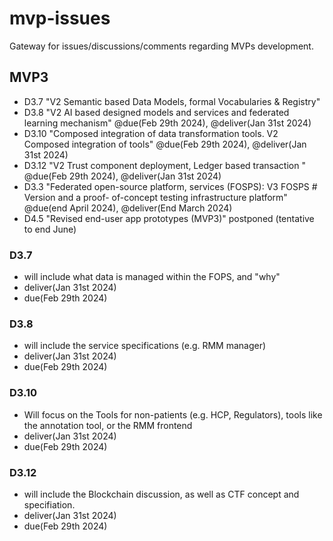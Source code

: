 # mvp-issues
Gateway for issues/discussions/comments regarding MVPs development.

## MVP3

* D3.7 "V2 Semantic based Data Models, formal Vocabularies & Registry" 
* D3.8 "V2 AI based designed models and services and federated learning mechanism" @due(Feb 29th 2024), @deliver(Jan 31st 2024)
* D3.10 "Composed integration of data transformation tools. V2 Composed integration of tools" @due(Feb 29th 2024), @deliver(Jan 31st 2024)
* D3.12 "V2 Trust component deployment, Ledger based transaction " @due(Feb 29th 2024), @deliver(Jan 31st 2024)
* D3.3 "Federated open-source platform, services (FOSPS): V3 FOSPS # Version and a proof- of-concept testing infrastructure platform"  @due(end April 2024), @deliver(End March 2024)
* D4.5  "Revised end-user app prototypes (MVP3)" postponed (tentative to end June)
  
### D3.7
* will include what data is managed within the FOPS, and "why"
* deliver(Jan 31st 2024)
* due(Feb 29th 2024)
  
### D3.8 
* will include the service specifications (e.g. RMM manager)
* deliver(Jan 31st 2024)
* due(Feb 29th 2024)

### D3.10
* Will focus on the Tools for non-patients (e.g. HCP, Regulators), tools like the annotation tool, or the RMM frontend
* deliver(Jan 31st 2024)
* due(Feb 29th 2024)

### D3.12
* will include the Blockchain discussion, as well as CTF concept and specifiation.
* deliver(Jan 31st 2024)
* due(Feb 29th 2024)
